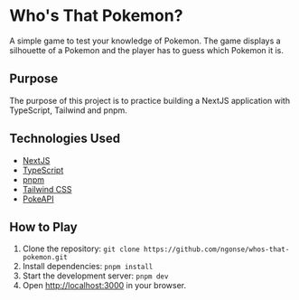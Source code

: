 # Who's That Pokemon?

A simple game to test your knowledge of Pokemon. The game displays a silhouette of a Pokemon and the player has to guess which Pokemon it is.

## Purpose

The purpose of this project is to practice building a NextJS application with TypeScript, Tailwind and pnpm.

## Technologies Used

- [NextJS](https://nextjs.org/)
- [TypeScript](https://www.typescriptlang.org/)
- [pnpm](https://pnpm.js.org/)
- [Tailwind CSS](https://tailwindcss.com/)
- [PokeAPI](https://pokeapi.co/)


## How to Play

1. Clone the repository: `git clone https://github.com/ngonse/whos-that-pokemon.git`
2. Install dependencies: `pnpm install`
3. Start the development server: `pnpm dev`
4. Open [http://localhost:3000](http://localhost:3000) in your browser.

